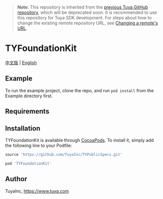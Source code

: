 >**Note**: This repository is inherited from the [previous Tuya GitHub repository](https://github.com/TuyaInc/TYFoundationKit), which will be deprecated soon. It is recommended to use this repository for Tuya SDK development. For steps about how to change the existing remote repository URL, see [Changing a remote's URL](https://docs.github.com/en/free-pro-team@latest/github/using-git/changing-a-remotes-url).

# TYFoundationKit

[中文版](README_cn.md) | [English](README.md)

## Example

To run the example project, clone the repo, and run `pod install` from the Example directory first.

## Requirements

## Installation

TYFoundationKit is available through [CocoaPods](https://cocoapods.org). To install it, simply add the following line to your Podfile:

```ruby
source 'https://github.com/TuyaInc/TYPublicSpecs.git'

pod 'TYFoundationKit'
```

## Author

TuyaInc, https://www.tuya.com
